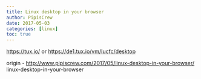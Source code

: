 ```yaml
---
title: Linux desktop in your browser
author: PipisCrew
date: 2017-05-03
categories: [linux]
toc: true
---
```


https://tux.io/
or
https://de1.tux.io/vm/Iucfc/desktop

origin - http://www.pipiscrew.com/2017/05/linux-desktop-in-your-browser/ linux-desktop-in-your-browser